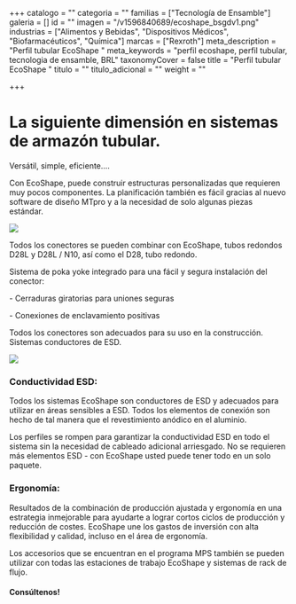 +++
catalogo = ""
categoria = ""
familias = ["Tecnología de Ensamble"]
galeria = []
id = ""
imagen = "/v1596840689/ecoshape_bsgdv1.png"
industrias = ["Alimentos y Bebidas", "Dispositivos Médicos", "Biofarmacéuticos", "Química"]
marcas = ["Rexroth"]
meta_description = "Perfil tubular EcoShape "
meta_keywords = "perfil ecoshape, perfil tubular, tecnologia de ensamble, BRL"
taxonomyCover = false
title = "Perfil tubular EcoShape "
titulo = ""
titulo_adicional = ""
weight = ""

+++
# **La siguiente dimensión en sistemas de armazón tubular.**

Versátil, simple, eficiente....

Con EcoShape, puede construir estructuras personalizadas que requieren muy pocos componentes. La planificación también es fácil gracias al nuevo software de diseño MTpro y a la necesidad de solo algunas piezas estándar.

![](https://res.cloudinary.com/novatec/v1596840927/eco_p2jv0p.png)

Todos los conectores se pueden combinar con EcoShape, tubos redondos D28L y D28L / N10, así como el D28, tubo redondo.

Sistema de poka yoke integrado para una fácil y segura instalación del conector:

\- Cerraduras giratorias para uniones seguras

\- Conexiones de enclavamiento positivas

Todos los conectores son adecuados para su uso en la construcción. Sistemas conductores de ESD.

![](https://res.cloudinary.com/novatec/v1596841341/ecoshape1-gigapixel-scale-4_00x_fbqbri.png)

### **Conductividad ESD:**

Todos los sistemas EcoShape son conductores de ESD y adecuados para utilizar en áreas sensibles a ESD. Todos los elementos de conexión son hecho de tal manera que el revestimiento anódico en el aluminio.

Los perfiles se rompen para garantizar la conductividad ESD en todo el sistema sin la necesidad de cableado adicional arriesgado. No se requieren más elementos ESD - con EcoShape usted puede tener todo en un solo paquete.

### **Ergonomía:**

Resultados de la combinación de producción ajustada y ergonomía en una estrategia inmejorable para ayudarte a lograr cortos ciclos de producción y reducción de costes. EcoShape une los gastos de inversión con alta flexibilidad y calidad, incluso en el área de ergonomía.

Los accesorios que se encuentran en el programa MPS también se pueden utilizar con todas las estaciones de trabajo EcoShape y sistemas de rack de flujo.

#### **Consúltenos!** 